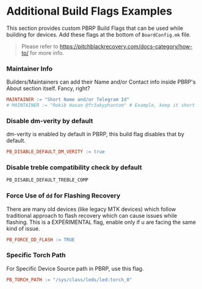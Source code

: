 # Additional Build Flags Examples

This section provides custom PBRP Build Flags that can be used while building for devices.
Add these flags at the bottom of `BoardConfig.mk` file.
> Please refer to https://pitchblackrecovery.com/docs-category/how-to/ for more info.

### Maintainer Info

Builders/Maintainers can add their Name and/or Contact info inside PBRP's About section itself. Fancy, right?
```makefile
MAINTAINER := "Short Name and/or Telegram Id"
# MAINTAINER := "Rokib Hasan @fr3akyphantom" # Example, keep it short
```

### Disable dm-verity by default

dm-verity is enabled by default in PBRP, this build flag disables that by default.
```makefile
PB_DISABLE_DEFAULT_DM_VERITY := true
```

### Disable treble compatibility check by default

```makefile
PB_DISABLE_DEFAULT_TREBLE_COMP
```

### Force Use of `dd` for Flashing Recovery

There are many old devices (like legacy MTK devices) which follow traditional approach to flash recovery which can cause issues while flashing.
This is a EXPERIMENTAL flag, enable only if u are facing the same kind of issue.
```makefile
PB_FORCE_DD_FLASH := TRUE
```

### Specific Torch Path

For Specific Device Source path in PBRP, use this flag.
```makefile
PB_TORCH_PATH := "/sys/class/leds/led:torch_0"
```
